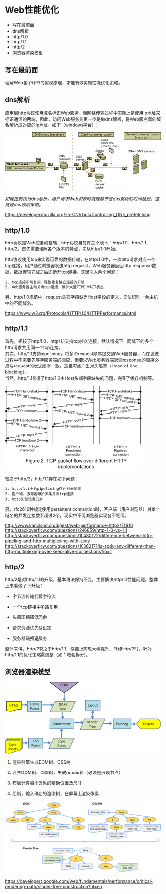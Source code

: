 # Web性能优化 #
- 写在最前面
- dns解析
- http/1.0
- http/1.1
- http/2
- 浏览器渲染模型


## 写在最前面 ##

理解Web各个环节的实现原理，才能有效实施性能优化策略。


## dns解析 ##

应用层http协议使用域名标识Web服务，而网络传输过程中实际上是使用ip地址来标识通信的两端，因此，访问Web服务的第一步是做dns解析，将Web服务器的域名解析成对应的ip地址。如下（windows平台）：

![dns resolution](./dns-resolution.gif)

*如能提前执行dns解析，用户请求Web资源时就能够节省dns解析的时间延迟，这就是dns预取策略。*

<https://developer.mozilla.org/zh-CN/docs/Controlling_DNS_prefetching>


## http/1.0 ##

http协议是Web应用的基础，http协议目前有三个版本：http/1.0、http/1.1、http/2。首先需要理解各个版本的特点，先从http/1.0开始。

http协议使用tcp来实现可靠的数据传输，在http/1.0中，一次http请求对应一个tcp连接，用户通过浏览器发送http request，Web服务器返回http response数据，数据传输完成之后即断开tcp连接。这里引入两个问题：

    1. tcp连接不可复用，导致重复建立连接的开销
    2. Web服务器主动关闭tcp连接，维护大量TIME_WAIT状态

另，http/1.0规范中，request头部字段缺乏Host字段的定义，无法识别一台主机中的不同域名。


<https://www.w3.org/Protocols/HTTP/1.0/HTTPPerformance.html>


## http/1.1 ##

首先，相较于http/1.0，http/1.1支持tcp持久连接，默认情况下，同域下的多个http请求共用同一个tcp连接。<br />
其次，http/1.1支持pipelining，将多个request顺序提交到Web服务器，而在发送过程中不需要先等待服务端的回应，但要求Web服务器端返回response的顺序必须与request的发送顺序一致，这里可能产生对头阻塞（Head-of-line blocking）。<br />
当然，http/1.1修复了http/1.0中Host头部字段缺失的问题，完善了缓存机制等。

![http pipelining](./HTTP_pipelining2.png)

较之于http/2，http/1.1存在如下问题：

    1. http/1.1中的pipelining存在对头阻塞
    2. 客户端、服务器维护多条并发tcp连接
    3. http头部信息冗余

另，rfc2616种规定使用persistent connection时，客户端（用户浏览器）对单个域名的并发连接数不超过2个，现实中不同浏览器实现各不相同。

<http://www.kancloud.cn/digest/web-performance-http2/74816> <br />
<http://stackoverflow.com/questions/246859/http-1-0-vs-1-1> <br />
<http://stackoverflow.com/questions/10480122/difference-between-http-pipeling-and-http-multiplexing-with-spdy> <br />
<http://stackoverflow.com/questions/10362171/is-spdy-any-different-than-http-multiplexing-over-keep-alive-connections?lq=1>


## http/2 ##

http/2是对http/1.1的升级，基本语法保持不变，主要解决http/1.1性能问题。整体上来看做了下升级：

- 字节流传输代替字符流

- 一个tcp链接中多路复用

- 头部压缩降低冗余

- 请求资源优先级设定

- 服务器端<b>推送</b>服务

整体来讲，http/2较之于http/1.1，性能上实现大幅提升。升级http/2时，针对http/1.1的优化策略需调整（如：域名拆分）。


## 浏览器渲染模型 ##

![webkit render flow](./webkitflow.png)

1. 渲染引擎生成DOM树、CSS树

2. 合并DOM树、CSS树，生成render树（必须是展现节点）

3. 布局计算每个对象的精确位置及尺寸

4. 绘制，输入确定的渲染树，在屏幕上渲染像素

![render tree](./render-tree-construction.png)



<https://developers.google.com/web/fundamentals/performance/critical-rendering-path/render-tree-construction?hl=en>
